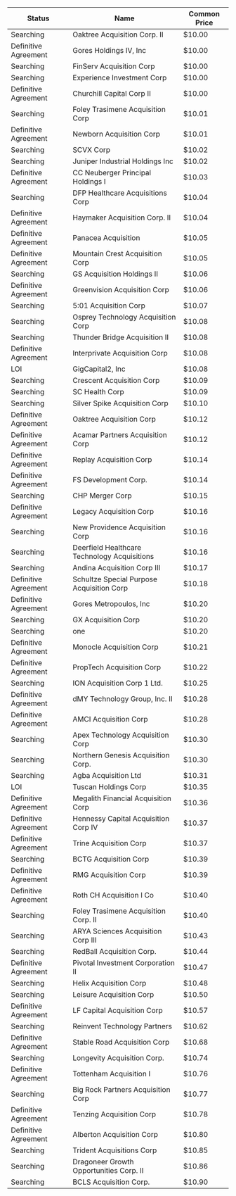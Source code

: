Status               | Name                                         | Common Price 
-------------------- | -------------------------------------------- | -------------
Searching            | Oaktree Acquisition Corp. II                 | $10.00       
Definitive Agreement | Gores Holdings IV, Inc                       | $10.00       
Searching            | FinServ Acquisition Corp                     | $10.00       
Searching            | Experience Investment Corp                   | $10.00       
Definitive Agreement | Churchill Capital Corp II                    | $10.00       
Searching            | Foley Trasimene Acquisition Corp             | $10.01       
Definitive Agreement | Newborn Acquisition Corp                     | $10.01       
Searching            | SCVX Corp                                    | $10.02       
Searching            | Juniper Industrial Holdings Inc              | $10.02       
Definitive Agreement | CC Neuberger Principal Holdings I            | $10.03       
Searching            | DFP Healthcare Acquisitions Corp             | $10.04       
Definitive Agreement | Haymaker Acquisition Corp. II                | $10.04       
Definitive Agreement | Panacea Acquisition                          | $10.05       
Definitive Agreement | Mountain Crest Acquisition Corp              | $10.05       
Searching            | GS Acquisition Holdings II                   | $10.06       
Definitive Agreement | Greenvision Acquisition Corp                 | $10.06       
Searching            | 5:01 Acquisition Corp                        | $10.07       
Searching            | Osprey Technology Acquisition Corp           | $10.08       
Searching            | Thunder Bridge Acquisition II                | $10.08       
Definitive Agreement | Interprivate Acquisition Corp                | $10.08       
LOI                  | GigCapital2, Inc                             | $10.08       
Searching            | Crescent Acquisition Corp                    | $10.09       
Searching            | SC Health Corp                               | $10.09       
Searching            | Silver Spike Acquisition Corp                | $10.10       
Definitive Agreement | Oaktree Acquisition Corp                     | $10.12       
Definitive Agreement | Acamar Partners Acquisition Corp             | $10.12       
Definitive Agreement | Replay Acquisition Corp                      | $10.14       
Definitive Agreement | FS Development Corp.                         | $10.14       
Searching            | CHP Merger Corp                              | $10.15       
Definitive Agreement | Legacy Acquisition Corp                      | $10.16       
Searching            | New Providence Acquisition Corp              | $10.16       
Searching            | Deerfield Healthcare Technology Acquisitions | $10.16       
Searching            | Andina Acquisition Corp III                  | $10.17       
Definitive Agreement | Schultze Special Purpose Acquisition Corp    | $10.18       
Definitive Agreement | Gores Metropoulos, Inc                       | $10.20       
Searching            | GX Acquisition Corp                          | $10.20       
Searching            | one                                          | $10.20       
Definitive Agreement | Monocle Acquisition Corp                     | $10.21       
Definitive Agreement | PropTech Acquisition Corp                    | $10.22       
Searching            | ION Acquisition Corp 1 Ltd.                  | $10.25       
Definitive Agreement | dMY Technology Group, Inc. II                | $10.28       
Definitive Agreement | AMCI Acquisition Corp                        | $10.28       
Searching            | Apex Technology Acquisition Corp             | $10.30       
Searching            | Northern Genesis Acquisition Corp.           | $10.30       
Searching            | Agba Acquisition Ltd                         | $10.31       
LOI                  | Tuscan Holdings Corp                         | $10.35       
Definitive Agreement | Megalith Financial Acquisition Corp          | $10.36       
Definitive Agreement | Hennessy Capital Acquisition Corp IV         | $10.37       
Definitive Agreement | Trine Acquisition Corp                       | $10.37       
Searching            | BCTG Acquisition Corp                        | $10.39       
Definitive Agreement | RMG Acquisition Corp                         | $10.39       
Definitive Agreement | Roth CH Acquisition I Co                     | $10.40       
Searching            | Foley Trasimene Acquisition Corp. II         | $10.40       
Searching            | ARYA Sciences Acquisition Corp III           | $10.43       
Searching            | RedBall Acquisition Corp.                    | $10.44       
Definitive Agreement | Pivotal Investment Corporation II            | $10.47       
Searching            | Helix Acquisition Corp                       | $10.48       
Searching            | Leisure Acquisition Corp                     | $10.50       
Definitive Agreement | LF Capital Acquisition Corp                  | $10.57       
Searching            | Reinvent Technology Partners                 | $10.62       
Definitive Agreement | Stable Road Acquisition Corp                 | $10.68       
Searching            | Longevity Acquisition Corp.                  | $10.74       
Definitive Agreement | Tottenham Acquisition I                      | $10.76       
Searching            | Big Rock Partners Acquisition Corp           | $10.77       
Definitive Agreement | Tenzing Acquisition Corp                     | $10.78       
Definitive Agreement | Alberton Acquisition Corp                    | $10.80       
Searching            | Trident Acquisitions Corp                    | $10.85       
Searching            | Dragoneer Growth Opportunities Corp. II      | $10.86       
Searching            | BCLS Acquisition Corp.                       | $10.90       
